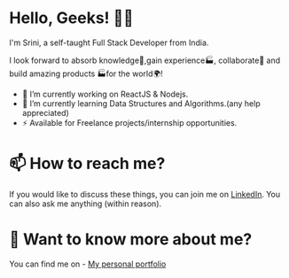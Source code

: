 # Hello, Geeks! 👋🏼
I'm Srini, a self-taught Full Stack Developer from India.

I look forward to absorb knowledge🧠,gain experience🏭, collaborate🤝 and build amazing products 🏭for the world🌍!
<ul>
  <li>🔭 I’m currently working on ReactJS & Nodejs.</li>
  <li>🌱 I’m currently learning Data Structures and Algorithms.(any help appreciated)</li>
  <li>⚡ Available for Freelance projects/internship opportunities.</li>
</ul>

# 📫 How to reach me?
If you would like to discuss these things, you can join me on <a href="https://www.linkedin.com/in/srinivasan-gunasekaran/">LinkedIn</a>. You can also ask me anything (within reason).

# 💬 Want to know more about me?
You can find me on - <a href="https://srinivasan-guna.github.io/PortfolioResume/">My personal portfolio</a>

